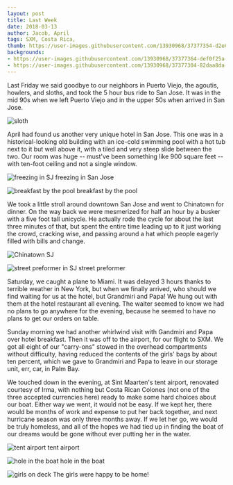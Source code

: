 ```yaml
---
layout: post
title: Last Week
date: 2018-03-13
author: Jacob, April
tags: SXM, Costa Rica, 
thumb: https://user-images.githubusercontent.com/13930968/37377354-d2e64a5a-26ff-11e8-8dc3-09f0b2544e18.jpg
backgrounds:
- https://user-images.githubusercontent.com/13930968/37377364-def0f25a-26ff-11e8-9010-96a3a4cd6c60.jpg
- https://user-images.githubusercontent.com/13930968/37377304-82daa8da-26ff-11e8-87e1-7c6340e3dc43.jpg
---
```


Last Friday we said goodbye to our neighbors in Puerto Viejo, the agoutis, howlers, and sloths, and took the 5 hour bus ride to San Jose.  It was in the mid 90s when we left Puerto Viejo and in the upper 50s when arrived in San Jose.

![sloth](https://user-images.githubusercontent.com/13930968/37377458-6bd63d10-2700-11e8-935d-4519b7b33cb3.jpg)

April had found us another very unique hotel in San Jose.  This one was in a historical-looking old building with an ice-cold swimming pool with a hot tub next to it but well above it, with a tiled and very steep slide between the two.  Our room was huge -- must've been something like 900 square feet -- with ten-foot ceiling and not a single window.

![freezing in SJ](https://user-images.githubusercontent.com/13930968/37377354-d2e64a5a-26ff-11e8-8dc3-09f0b2544e18.jpg)
freezing in San Jose

![breakfast by the pool](https://user-images.githubusercontent.com/13930968/37377293-6feb167e-26ff-11e8-8f8d-63b2baba3a50.jpg)
breakfast by the pool

We took a little stroll around downtown San Jose and went to Chinatown for dinner. On the way back we were mesmerized for half an hour by a busker with a five foot tall unicycle.  He actually rode the cycle for about the last three minutes of that, but spent the entire time leading up to it just working the crowd, cracking wise, and passing around a hat which people eagerly filled with bills and change.

![Chinatown SJ](https://user-images.githubusercontent.com/13930968/37377699-e446dd4e-2701-11e8-86ad-0d7cbdae837e.jpg)

![street preformer in SJ](https://user-images.githubusercontent.com/13930968/37377348-c51fe084-26ff-11e8-8b94-c9182dc75d0d.jpg)
street preformer

Saturday, we caught a plane to Miami.  It was delayed 3 hours thanks to terrible weather in New York, but when we finally arrived, who should we find waiting for us at the hotel, but Grandmiri and Papa!  We hung out with them at the hotel restaurant all evening.  The waiter seemed to know we had no plans to go anywhere for the evening, because he seemed to have no plans to get our orders on table.  

Sunday morning we had another whirlwind visit with Gandmiri and Papa over hotel breakfast.  Then it was off to the airport, for our flight to SXM.  We got all eight of our "carry-ons" stowed in the overhead compartments without difficulty, having reduced the contents of the girls' bags by about ten percent, which we gave to Grandmiri and Papa to leave in our storage unit, err, car, in Palm Bay.

We touched down in the evening, at Sint Maarten's tent airport, renovated courtesy of Irma, with  nothing but Costa Rican Colones (not one of the three accepted currencies here) ready to make some hard choices about our boat. Either way we went, it would not be easy. If we kept her, there would be months of work and expense to put her back together, and next hurricane season was only three months away. If we let her go, we would be truly homeless, and all of the hopes we had tied up in finding the boat of our dreams would be gone without ever putting her in the water. 

![tent airport](https://user-images.githubusercontent.com/13930968/37377342-ba6f6c0e-26ff-11e8-85d9-822348eda4c1.jpg)
tent airport

![hole in the boat](https://user-images.githubusercontent.com/13930968/37377304-82daa8da-26ff-11e8-87e1-7c6340e3dc43.jpg)
hole in the boat

![girls on deck](https://user-images.githubusercontent.com/13930968/37377325-9d684a36-26ff-11e8-9c79-1e0f59b79802.jpg)
The girls were happy to be home! 

